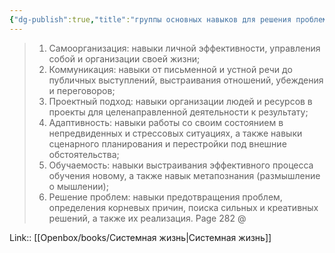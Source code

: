```yaml
---
{"dg-publish":true,"title":"группы основных навыков для решения проблем","tags":["quotes"],"date":"2023-09-11T11:38:10+03:00","modified_at":"2023-09-16T17:28:30+03:00","dg-path":"/quotes/202305071006.md","permalink":"/quotes/202305071006/","dgPassFrontmatter":true}
---
```



> 1. Самоорганизация: навыки личной эффективности, управления собой и организации своей жизни; 
> 2. Коммуникация: навыки от письменной и устной речи до публичных выступлений, выстраивания отношений, убеждения и переговоров; 
> 3. Проектный подход: навыки организации людей и ресурсов в проекты для целенаправленной деятельности к результату; 
> 4. Адаптивность: навыки работы со своим состоянием в непредвиденных и стрессовых ситуациях, а также навыки сценарного планирования и перестройки под внешние обстоятельства; 
> 5. Обучаемость: навыки выстраивания эффективного процесса обучения новому, а также навык метапознания (размышление о мышлении); 
> 6. Решение проблем: навыки предотвращения проблем, определения корневых причин, поиска сильных и креативных решений, а также их реализация.
Page 282 @ 

Link:: [[Openbox/books/Системная жизнь\|Системная жизнь]]

